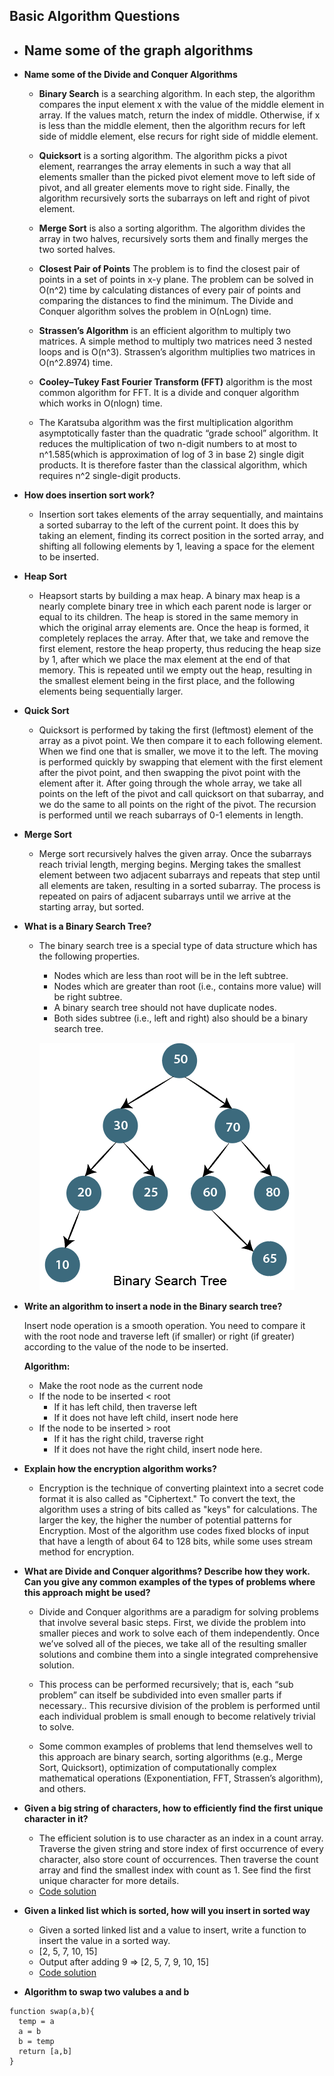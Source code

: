 ## Basic Algorithm Questions

- ## **Name some of the graph algorithms**

- **Name some of the Divide and Conquer Algorithms**

  - **Binary Search** is a searching algorithm. In each step, the algorithm compares the input element x with the value of the middle element in array. If the values match, return the index of middle. Otherwise, if x is less than the middle element, then the algorithm recurs for left side of middle element, else recurs for right side of middle element.

  - **Quicksort** is a sorting algorithm. The algorithm picks a pivot element, rearranges the array elements in such a way that all elements smaller than the picked pivot element move to left side of pivot, and all greater elements move to right side. Finally, the algorithm recursively sorts the subarrays on left and right of pivot element.

  - **Merge Sort** is also a sorting algorithm. The algorithm divides the array in two halves, recursively sorts them and finally merges the two sorted halves.

  - **Closest Pair of Points** The problem is to find the closest pair of points in a set of points in x-y plane. The problem can be solved in O(n^2) time by calculating distances of every pair of points and comparing the distances to find the minimum. The Divide and Conquer algorithm solves the problem in O(nLogn) time.

  - **Strassen’s Algorithm** is an efficient algorithm to multiply two matrices. A simple method to multiply two matrices need 3 nested loops and is O(n^3). Strassen’s algorithm multiplies two matrices in O(n^2.8974) time.

  - **Cooley–Tukey Fast Fourier Transform (FFT)** algorithm is the most common algorithm for FFT. It is a divide and conquer algorithm which works in O(nlogn) time.

  - The Karatsuba algorithm was the first multiplication algorithm asymptotically faster than the quadratic “grade school” algorithm. It reduces the multiplication of two n-digit numbers to at most to n^1.585(which is approximation of log of 3 in base 2) single digit products. It is therefore faster than the classical algorithm, which requires n^2 single-digit products.

- **How does insertion sort work?**

  - Insertion sort takes elements of the array sequentially, and maintains a sorted subarray to the left of the current point. It does this by taking an element, finding its correct position in the sorted array, and shifting all following elements by 1, leaving a space for the element to be inserted.

- **Heap Sort**

  - Heapsort starts by building a max heap. A binary max heap is a nearly complete binary tree in which each parent node is larger or equal to its children. The heap is stored in the same memory in which the original array elements are. Once the heap is formed, it completely replaces the array. After that, we take and remove the first element, restore the heap property, thus reducing the heap size by 1, after which we place the max element at the end of that memory. This is repeated until we empty out the heap, resulting in the smallest element being in the first place, and the following elements being sequentially larger.

- **Quick Sort**

  - Quicksort is performed by taking the first (leftmost) element of the array as a pivot point. We then compare it to each following element. When we find one that is smaller, we move it to the left. The moving is performed quickly by swapping that element with the first element after the pivot point, and then swapping the pivot point with the element after it. After going through the whole array, we take all points on the left of the pivot and call quicksort on that subarray, and we do the same to all points on the right of the pivot. The recursion is performed until we reach subarrays of 0-1 elements in length.

- **Merge Sort**

  - Merge sort recursively halves the given array. Once the subarrays reach trivial length, merging begins. Merging takes the smallest element between two adjacent subarrays and repeats that step until all elements are taken, resulting in a sorted subarray. The process is repeated on pairs of adjacent subarrays until we arrive at the starting array, but sorted.

- **What is a Binary Search Tree?**

  - The binary search tree is a special type of data structure which has the following properties.

    - Nodes which are less than root will be in the left subtree.
    - Nodes which are greater than root (i.e., contains more value) will be right subtree.
    - A binary search tree should not have duplicate nodes.
    - Both sides subtree (i.e., left and right) also should be a binary search tree.


    ![alt btree](./images/btree.png)

- **Write an algorithm to insert a node in the Binary search tree?**

  Insert node operation is a smooth operation. You need to compare it with the root node and traverse left (if smaller) or right (if greater) according to the value of the node to be inserted.

  **Algorithm:**

  - Make the root node as the current node
  - If the node to be inserted < root
    - If it has left child, then traverse left
    - If it does not have left child, insert node here
  - If the node to be inserted > root
    - If it has the right child, traverse right
    - If it does not have the right child, insert node here.

- **Explain how the encryption algorithm works?**

  - Encryption is the technique of converting plaintext into a secret code format it is also called as "Ciphertext." To convert the text, the algorithm uses a string of bits called as "keys" for calculations. The larger the key, the higher the number of potential patterns for Encryption. Most of the algorithm use codes fixed blocks of input that have a length of about 64 to 128 bits, while some uses stream method for encryption.

- **What are Divide and Conquer algorithms? Describe how they work. Can you give any common examples of the types of problems where this approach might be used?**

  - Divide and Conquer algorithms are a paradigm for solving problems that involve several basic steps. First, we divide the problem into smaller pieces and work to solve each of them independently. Once we’ve solved all of the pieces, we take all of the resulting smaller solutions and combine them into a single integrated comprehensive solution.

  - This process can be performed recursively; that is, each “sub problem” can itself be subdivided into even smaller parts if necessary.. This recursive division of the problem is performed until each individual problem is small enough to become relatively trivial to solve.

  - Some common examples of problems that lend themselves well to this approach are binary search, sorting algorithms (e.g., Merge Sort, Quicksort), optimization of computationally complex mathematical operations (Exponentiation, FFT, Strassen’s algorithm), and others.

- **Given a big string of characters, how to efficiently find the first unique character in it?**

  - The efficient solution is to use character as an index in a count array. Traverse the given string and store index of first occurrence of every character, also store count of occurrences. Then traverse the count array and find the smallest index with count as 1. See find the first unique character for more details.
  - [Code solution](https://www.geeksforgeeks.org/given-a-string-find-its-first-non-repeating-character/)

- **Given a linked list which is sorted, how will you insert in sorted way**

  - Given a sorted linked list and a value to insert, write a function to insert the value in a sorted way.
  - [2, 5, 7, 10, 15]
  - Output after adding 9 => [2, 5, 7, 9, 10, 15]
  - [Code solution](https://www.geeksforgeeks.org/given-a-linked-list-which-is-sorted-how-will-you-insert-in-sorted-way/)

- **Algorithm to swap two valubes a and b**

```
function swap(a,b){
  temp = a
  a = b
  b = temp
  return [a,b]
}
```
